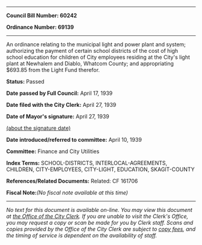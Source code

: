 

********

**Council Bill Number: 60242**
   
**Ordinance Number: 69139**
********

 An ordinance relating to the municipal light and power plant and system; authorizing the payment of certain school districts of the cost of high school education for children of City employees residing at the City's light plant at Newhalem and Diablo, Whatcom County; and appropriating $693.85 from the Light Fund therefor.

**Status:** Passed
   
**Date passed by Full Council:** April 17, 1939
   
**Date filed with the City Clerk:** April 27, 1939
   
**Date of Mayor's signature:** April 27, 1939
   
[(about the signature date)](/~public/approvaldate.htm)
   
   
   
**Date introduced/referred to committee:** April 10, 1939
   
**Committee:** Finance and City Utilities
   
   
**Index Terms:** SCHOOL-DISTRICTS, INTERLOCAL-AGREEMENTS, CHILDREN, CITY-EMPLOYEES, CITY-LIGHT, EDUCATION, SKAGIT-COUNTY

**References/Related Documents:** Related: CF 161706

**Fiscal Note:**_(No fiscal note available at this time)_
********

_No text for this document is available on-line. You may view this document at [the Office of the City Clerk](http://www.seattle.gov/leg/clerk/contactUs.htm). If you are unable to visit the Clerk's Office, you may request a copy or scan be made for you by Clerk staff. Scans and copies provided by the Office of the City Clerk are subject to [copy fees](http://clerk.seattle.gov/~public/clerkfees.htm), and the timing of service is dependent on the availability of staff._

